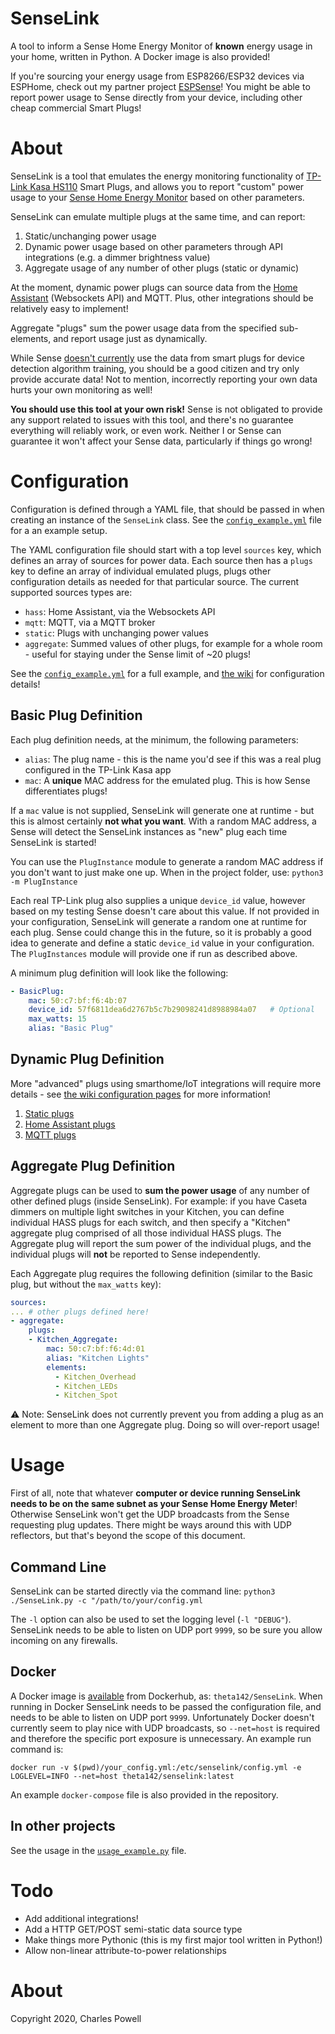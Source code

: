# SenseLink
A tool to inform a Sense Home Energy Monitor of **known** energy usage in your home, written in Python. A Docker image is also provided!

If you're sourcing your energy usage from ESP8266/ESP32 devices via ESPHome, check out my partner project [ESPSense](https://github.com/cbpowell/ESPSense)! You might be able to report power usage to Sense directly from your device, including other cheap commercial Smart Plugs!

# About
SenseLink is a tool that emulates the energy monitoring functionality of [TP-Link Kasa HS110](https://www.tp-link.com/us/home-networking/smart-plug/hs110/) Smart Plugs, and allows you to report "custom" power usage to your [Sense Home Energy Monitor](https://sense.com) based on other parameters.

SenseLink can emulate multiple plugs at the same time, and can report:
1. Static/unchanging power usage
2. Dynamic power usage based on other parameters through API integrations (e.g. a dimmer brightness value)
3. Aggregate usage of any number of other plugs (static or dynamic)

At the moment, dynamic power plugs can source data from the [Home Assistant](https://www.home-assistant.io) (Websockets API) and MQTT. Plus, other integrations should be relatively easy to implement!

Aggregate "plugs" sum the power usage data from the specified sub-elements, and report usage just as dynamically.

While Sense [doesn't currently](https://community.sense.com/t/smart-plugs-frequently-asked-questions/7211) use the data from smart plugs for device detection algorithm training, you should be a good citizen and try only provide accurate data! Not to mention, incorrectly reporting your own data hurts your own monitoring as well!

**You should use this tool at your own risk!** Sense is not obligated to provide any support related to issues with this tool, and there's no guarantee everything will reliably work, or even work. Neither I or Sense can guarantee it won't affect your Sense data, particularly if things go wrong!


# Configuration
Configuration is defined through a YAML file, that should be passed in when creating an instance of the `SenseLink` class. See the [`config_example.yml`](https://github.com/cbpowell/SenseLink/blob/master/config_example.yml) file for a an example setup.

The YAML configuration file should start with a top level `sources` key, which defines an array of sources for power data. Each source then has a `plugs` key to define an array of individual emulated plugs, plugs other configuration details as needed for that particular source. The current supported sources types are:
- `hass`: Home Assistant, via the Websockets API
- `mqtt`: MQTT, via a MQTT broker
- `static`: Plugs with unchanging power values
- `aggregate`: Summed values of other plugs, for example for a whole room - useful for staying under the Sense limit of ~20 plugs!

See the [`config_example.yml`](https://github.com/cbpowell/SenseLink/blob/master/config_example.yml) for a full example, and [the wiki](https://github.com/cbpowell/SenseLink/wiki) for configuration details!

## Basic Plug Definition
Each plug definition needs, at the minimum, the following parameters:
- `alias`: The plug name - this is the name you'd see if this was a real plug configured in the TP-Link Kasa app
- `mac`: A **unique** MAC address for the emulated plug. This is how Sense differentiates plugs!

If a `mac` value is not supplied, SenseLink will generate one at runtime - but this is almost certainly **not what you want**. With a random MAC address, a Sense will detect the SenseLink instances as "new" plug each time SenseLink is started!

You can use the `PlugInstance` module to generate a random MAC address if you don't want to just make one up. When in the project folder, use: `python3 -m PlugInstance` 

Each real TP-Link plug also supplies a unique `device_id` value, however based on my testing Sense doesn't care about this value. If not provided in your configuration, SenseLink will generate a random one at runtime for each plug. Sense could change this in the future, so it is probably a good idea to generate and define a static `device_id` value in your configuration. The `PlugInstances` module will provide one if run as described above.

A minimum plug definition will look like the following:
```yaml
- BasicPlug:
    mac: 50:c7:bf:f6:4b:07
    device_id: 57f6811dea6d2767b5c7b29098241d8988984a07   # Optional
    max_watts: 15
    alias: "Basic Plug"
```

## Dynamic Plug Definition
More "advanced" plugs using smarthome/IoT integrations will require more details - see [the wiki configuration pages](https://github.com/cbpowell/SenseLink/wiki) for more information!

1. [Static plugs](https://github.com/cbpowell/SenseLink/wiki/Static-Plugs)
2. [Home Assistant plugs](https://github.com/cbpowell/SenseLink/wiki/Home-Assistant-Plugs)
3. [MQTT plugs](https://github.com/cbpowell/SenseLink/wiki/MQTT-Plugs)

## Aggregate Plug Definition
Aggregate plugs can be used to __sum the power usage__ of any number of other defined plugs (inside SenseLink). For example: if you have Caseta dimmers on multiple light switches in your Kitchen, you can define individual HASS plugs for each switch, and then specify a "Kitchen" aggregate plug comprised of all those individual HASS plugs. The Aggregate plug will report the sum power of the individual plugs, and the individual plugs will __not__ be reported to Sense independently.

Each Aggregate plug requires the following definition (similar to the Basic plug, but without the `max_watts` key):
```yaml
sources:
... # other plugs defined here!
- aggregate:
    plugs:
    - Kitchen_Aggregate:
        mac: 50:c7:bf:f6:4d:01
        alias: "Kitchen Lights"
        elements:
          - Kitchen_Overhead
          - Kitchen_LEDs
          - Kitchen_Spot
```
⚠️ Note: SenseLink does not currently prevent you from adding a plug as an element to more than one Aggregate plug. Doing so will over-report usage!

# Usage
First of all, note that whatever **computer or device running SenseLink needs to be on the same subnet as your Sense Home Energy Meter**! Otherwise SenseLink won't get the UDP broadcasts from the Sense requesting plug updates. There might be ways around this with UDP reflectors, but that's beyond the scope of this document.

## Command Line
SenseLink can be started directly via the command line:
`python3 ./SenseLink.py -c "/path/to/your/config.yml`

The `-l` option can also be used to set the logging level (`-l "DEBUG"`). SenseLink needs to be able to listen on UDP port `9999`, so be sure you allow incoming on any firewalls.

## Docker
A Docker image is [available](https://hub.docker.com/repository/docker/theta142/senselink) from Dockerhub, as: `theta142/SenseLink`. When running in Docker SenseLink needs to be passed the configuration file, and needs to be able to listen on UDP port `9999`. Unfortunately Docker doesn't currently seem to play nice with UDP broadcasts, so `--net=host` is required and therefore the specific port exposure is unnecessary. An example run command is:

`docker run -v $(pwd)/your_config.yml:/etc/senselink/config.yml -e LOGLEVEL=INFO --net=host theta142/senselink:latest`

An example `docker-compose` file is also provided in the repository.

## In other projects
See the usage in the [`usage_example.py`](https://github.com/cbpowell/SenseLink/blob/master/usage_example.py) file.

# Todo
- Add additional integrations!
- Add a HTTP GET/POST semi-static data source type
- Make things more Pythonic (this is my first major tool written in Python!)
- Allow non-linear attribute-to-power relationships


# About
Copyright 2020, Charles Powell
